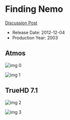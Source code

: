 # Finding Nemo

[Discussion Post](https://www.avsforum.com/threads/bass-eq-for-filtered-movies.2995212/post-56818076)

* Release Date: 2012-12-04
* Production Year: 2003

## Atmos

![img 0](https://i.imgur.com/GqgGvnY.jpg)

![img 1](https://i.imgur.com/98NuiEt.png)

## TrueHD 7.1

![img 2](https://i.imgur.com/5JMSnCl.jpg)

![img 3](https://i.imgur.com/dbY35UC.jpg)

